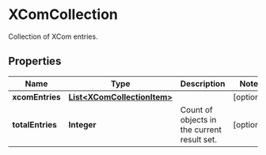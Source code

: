 

# XComCollection

Collection of XCom entries.

## Properties

Name | Type | Description | Notes
------------ | ------------- | ------------- | -------------
**xcomEntries** | [**List&lt;XComCollectionItem&gt;**](XComCollectionItem.md) |  |  [optional]
**totalEntries** | **Integer** | Count of objects in the current result set. |  [optional]



